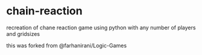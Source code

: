 # chain-reaction
recreation of chane reaction game using python with any number of players and gridsizes

this was forked from @farhanirani/Logic-Games
